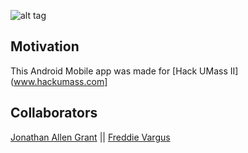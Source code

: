 ![alt tag](http://i.imgur.com/XAq452m.png)


## Motivation

This Android Mobile app was made for [Hack UMass II](www.hackumass.com]

## Collaborators

[Jonathan Allen Grant](www.github.com/JonathanGrant) || [Freddie Vargus](www.github.com/FreddieV4)
